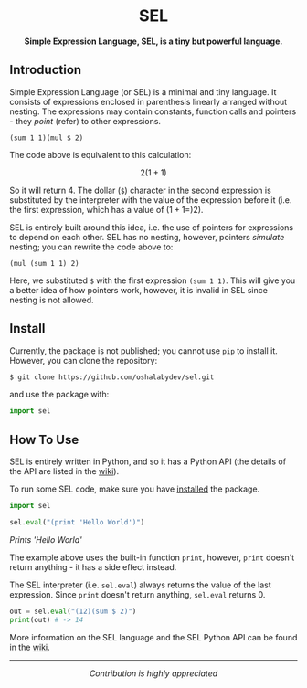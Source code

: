 <h1 align="center">SEL</h1>
<p align="center"><strong>Simple Expression Language, SEL, is a tiny but powerful language.</strong></p>

## Introduction

Simple Expression Language (or SEL) is a minimal and tiny language. It consists of expressions enclosed in parenthesis linearly arranged without nesting. The expressions may contain constants, function calls and pointers - they _point_ (refer) to other expressions.

```
(sum 1 1)(mul $ 2)
```

The code above is equivalent to this calculation:

$$2(1+1)$$

So it will return $4$. The dollar (`$`) character in the second expression is substituted by the interpreter with the value of the expression before it (i.e. the first expression, which has a value of $(1 + 1 =) 2$).

SEL is entirely built around this idea, i.e. the use of pointers for expressions to depend on each other. SEL has no nesting, however, pointers _simulate_ nesting; you can rewrite the code above to:

```
(mul (sum 1 1) 2)
```

Here, we substituted `$` with the first expression `(sum 1 1)`. This will give you a better idea of how pointers work, however, it is invalid in SEL since nesting is not allowed.

## Install

Currently, the package is not published; you cannot use `pip` to install it. However, you can clone the repository:

```sh
$ git clone https://github.com/oshalabydev/sel.git
```

and use the package with:

```py
import sel
```

## How To Use

SEL is entirely written in Python, and so it has a Python API (the details of the API are listed in the [wiki](https://github.com/oshalabydev/sel/wiki)).

To run some SEL code, make sure you have [installed](#install) the package.

```py
import sel

sel.eval("(print 'Hello World')")
```

_Prints 'Hello World'_

The example above uses the built-in function `print`, however, `print` doesn't return anything - it has a side effect instead.

The SEL interpreter (i.e. `sel.eval`) always returns the value of the last expression. Since `print` doesn't return anything, `sel.eval` returns $0$.

```py
out = sel.eval("(12)(sum $ 2)")
print(out) # -> 14
```

More information on the SEL language and the SEL Python API can be found in the [wiki](https://github.com/oshalabydev/sel/wiki).

<hr>
<p align="center"><em>Contribution is highly appreciated</em></p>
